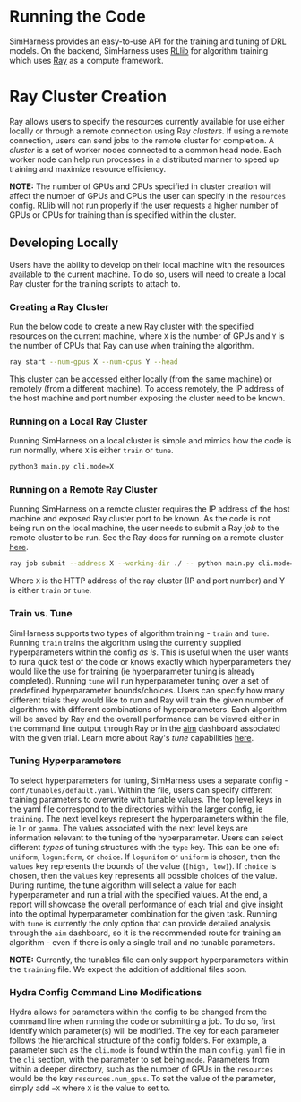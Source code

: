 # Running the Code

SimHarness provides an easy-to-use API for the training and tuning of DRL models. On the
backend, SimHarness uses [RLlib](https://docs.ray.io/en/latest/rllib/index.html) for
algorithm training which uses [Ray](https://www.ray.io) as a compute framework.

# Ray Cluster Creation

Ray allows users to specify the resources currently available for use either locally or
through a remote connection using Ray *clusters*. If using a remote connection, users can
send jobs to the remote cluster for completion. A *cluster* is a set of worker nodes
connected to a common head node. Each worker node can help run processes in a distributed
manner to speed up training and maximize resource efficiency.

**NOTE:** The number of GPUs and CPUs specified in cluster creation will affect the number
of GPUs and CPUs the user can specify in the `resources` config. RLlib will not run
properly if the user requests a higher number of GPUs or CPUs for training than is
specified within the cluster.

## Developing Locally

Users have the ability to develop on their local machine with the resources available to
the current machine. To do so, users will need to create a local Ray cluster for the
training scripts to attach to.

### Creating a Ray Cluster

Run the below code to create a new Ray cluster with the specified resources on the current
machine, where `X` is the number of GPUs and `Y` is the number of CPUs that Ray can use
when training the algorithm.

```bash
ray start --num-gpus X --num-cpus Y --head
```

This cluster can be accessed either locally (from the same machine) or remotely (from
a different machine). To access remotely, the IP address of the host machine and port
number exposing the cluster need to be known.

### Running on a Local Ray Cluster

Running SimHarness on a local cluster is simple and mimics how the code is run normally,
where `X` is either `train` or `tune`.

```bash
python3 main.py cli.mode=X
```

### Running on a Remote Ray Cluster

Running SimHarness on a remote cluster requires the IP address of the host machine and
exposed Ray cluster port to be known. As the code is not being run on the local machine,
the user needs to submit a Ray *job* to the remote cluster to be run. See the Ray docs
for running on a remote cluster
[here](https://docs.ray.io/en/latest/cluster/running-applications/job-submission/quickstart.html#using-a-remote-cluster).

```bash
ray job submit --address X --working-dir ./ -- python main.py cli.mode=Y
```

Where `X` is the HTTP address of the ray cluster (IP and port number) and Y is either
`train` or `tune`.

### Train vs. Tune

SimHarness supports two types of algorithm training - `train` and `tune`. Running `train`
trains the algorithm using the currently supplied hyperparameters within the config
*as is*. This is useful when the user wants to runa  quick test of the code or knows
exactly which hyperparameters they would like the use for training (ie hyperparameter
tuning is already completed). Running `tune` will run hyperparameter tuning over a set of
predefined hyperparameter bounds/choices. Users can specify how many different trials they
would like to run and Ray will train the given number of algorithms with different
combinations of hyperparameters. Each algorithm will be saved by Ray and the overall
performance can be viewed either in the command line output through Ray or in the
[aim](https://aimstack.io) dashboard associated with the given trial. Learn more about
Ray's *tune* capabilities [here](https://docs.ray.io/en/latest/tune/key-concepts.html).

### Tuning Hyperparameters

To select hyperparameters for tuning, SimHarness uses a separate
config - `conf/tunables/default.yaml`. Within the file, users can specify different
training parameters to overwrite with tunable values. The top level keys in the yaml file
correspond to the directories within the larger config, ie `training`. The next level keys
represent the hyperparameters within the file, ie `lr` or `gamma`. The values associated
with the next level keys are information relevant to the tuning of the hyperparameter.
Users can select different *types* of tuning structures with the `type` key. This can be
one of: `uniform`, `loguniform`, or `choice`. If `logunifom` or `uniform` is chosen, then
the `values` key represents the bounds of the value (`[high, low]`). If `choice` is
chosen, then the `values` key represents all possible choices of the value. During
runtime, the tune algorithm will select a value for each hyperparameter and run a trial
with the specified values. At the end, a report will showcase the overall performance of
each trial and give insight into the optimal hyperparameter combination for the given
task. Running with `tune` is currently the only option that can provide detailed analysis
through the `aim` dashboard, so it is the recommended route for training an algorithm -
even if there is only a single trail and no tunable parameters.

**NOTE:** Currently, the tunables file can only support hyperparameters within the
`training` file. We expect the addition of additional files soon.

### Hydra Config Command Line Modifications

Hydra allows for parameters within the config to be changed from the command line when
running the code or submitting a job. To do so, first identify which parameter(s) will be
modified. The key for each parameter follows the hierarchical structure of the config
folders. For example, a parameter such as the `cli.mode` is found within the main
`config.yaml` file in the `cli` section, with the parameter to set being `mode`.
Parameters from within a deeper directory, such as the number of GPUs in the `resources`
would be the key `resources.num_gpus`. To set the value of the parameter, simply add
`=X` where `X` is the value to set to.
